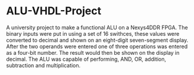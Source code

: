 # ALU-VHDL-Project

A university project to make a functional ALU on a Nexys4DDR FPGA. The binary inputs were put in using a set of 16 swithces, these values were converted to decimal and shown on an eight-digit seven-segment display. After the two operands were entered one of three operations was entered as a four-bit number. The result would then be shown on the display in decimal. The ALU was capable of performing, AND, OR, addition, subtraction and multiplication.
